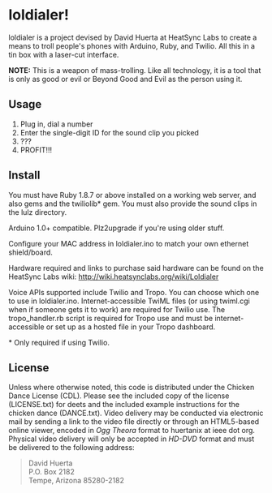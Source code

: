 loldialer!
==========

loldialer is a project devised by David Huerta at HeatSync Labs to create a means to troll people's phones with Arduino, Ruby, and Twilio. All this in a tin box with a laser-cut interface.

**NOTE:** This is a weapon of mass-trolling.  Like all technology, it is a tool that is only as good or evil or Beyond Good and Evil as the person using it.

Usage
-----
1. Plug in, dial a number
2. Enter the single-digit ID for the sound clip you picked
3. ???
4. PROFIT!!! 

Install
-------
You must have Ruby 1.8.7 or above installed on a working web server, and also gems and the twiliolib* gem. You must also provide the sound clips in the lulz directory.

Arduino 1.0+ compatible. Plz2upgrade if you're using older stuff.

Configure your MAC address in loldialer.ino to match your own ethernet shield/board.

Hardware required and links to purchase said hardware can be found on the HeatSync Labs wiki: http://wiki.heatsynclabs.org/wiki/Loldialer

Voice APIs supported include Twilio and Tropo.  You can choose which one to use in loldialer.ino. Internet-accessible TwiML files (or using twiml.cgi when if someone gets it to work) are required for Twilio use. The tropo_handler.rb script is required for Tropo use and must be internet-accessible or set up as a hosted file in your Tropo dashboard.

\* Only required if using Twilio.

License
-------

Unless where otherwise noted, this code is distributed under the Chicken Dance License (CDL).  Please see the included copy  of the license (LICENSE.txt) for deets and the included example instructions for the chicken dance (DANCE.txt).  Video delivery may be conducted via electronic mail by sending a link to the video file directly or through an HTML5-based online viewer, encoded in *Ogg Theora* format to huertanix at ieee dot org.  Physical video delivery will only be accepted in *HD-DVD* format and must be delivered to the following address:

> David Huerta  
> P.O. Box 2182  
> Tempe, Arizona 85280-2182
